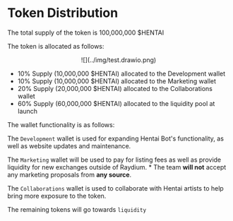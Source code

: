 # Token Distribution


The total supply of the token is 100,000,000 $HENTAI

The token is allocated as follows:

<center height="500px">
![](../img/test.drawio.png)
</center>


* 10% Supply (10,000,000 $HENTAI) allocated to the Development wallet
* 10% Supply (10,000,000 $HENTAI) allocated to the Marketing wallet
* 20% Supply (20,000,000 $HENTAI) allocated to the Collaborations wallet
* 60% Supply (60,000,000 $HENTAI) allocated to the liquidity pool at launch

The wallet functionality is as follows:

The `Development` wallet is used for expanding Hentai Bot's functionality, as well as website updates and maintenance.

The `Marketing` wallet will be used to pay for listing fees as well as provide liquidity for new exchanges outside of Raydium. 
    * The team **will not** accept any marketing proposals from **any source**.

The `Collaborations` wallet is used to collaborate with Hentai artists to help bring more exposure to the token.

The remaining tokens will go towards `liquidity`
